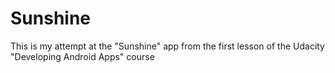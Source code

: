 # Sunshine

This is my attempt at the "Sunshine" app from the first lesson of the Udacity "Developing Android Apps" course
